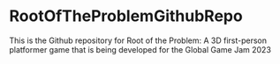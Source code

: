 # RootOfTheProblemGithubRepo
This is the Github repository for Root of the Problem: A 3D first-person platformer game that is being developed for the Global Game Jam 2023
